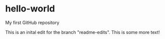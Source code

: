 # hello-world
My first GitHub repository

This is an inital edit for the branch "readme-edits".
This is some more text!
